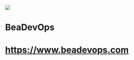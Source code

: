 ![](https://encrypted-tbn0.gstatic.com/images?q=tbn:ANd9GcRXNysSoLyQXtomNH6TjjQ1Y1R1v7DOALFTPP3MU7SOb8frnE-I)

# BeaDevOps

# https://www.beadevops.com
